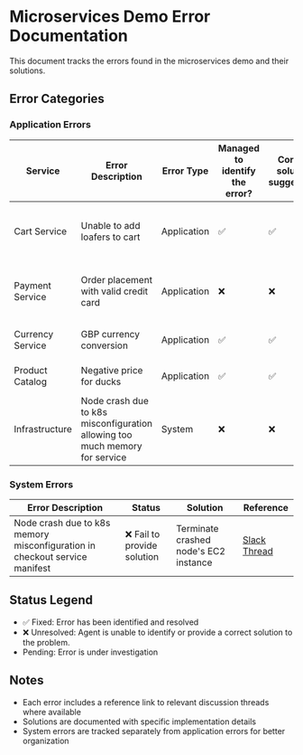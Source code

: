 # Microservices Demo Error Documentation

This document tracks the errors found in the microservices demo and their solutions.

## Error Categories

### Application Errors

| Service | Error Description | Error Type | Managed to identify the error? | Correct solution suggested? | Status | Ground truth solution | Reference |
|---------|------------------|------------|-------------------------------|-----------------------------|--------|------------------------|-----------|
| Cart Service | Unable to add loafers to cart | Application | ✅ | ✅ | ✅ Fixed | Remove exception when loafers are added to cart | [Slack Thread](https://fuzzy-labs.slack.com/archives/C08M5SMJ0KW/p1744896330504309) |
| Payment Service | Order placement with valid credit card | Application | ❌ | ❌ | ❌ Fail to provide solution | Exception should be thrown for valid credit cards | No message, stuck in loop |
| Currency Service | GBP currency conversion | Application | ✅ | ✅ | ✅ Fixed | Add conversion rate for GBP | [Slack Thread](https://fuzzy-labs.slack.com/archives/C08M5SMJ0KW/p1744896844011919) |
| Product Catalog | Negative price for ducks | Application | ✅ | ✅ | ✅ Fixed | Fix duck's unit price in `products.json` | [Slack Thread](https://fuzzy-labs.slack.com/archives/C08M5SMJ0KW/p1744897001392409) |
| Infrastructure | Node crash due to k8s misconfiguration allowing too much memory for service | System | ❌ | ❌ | ❌ Fail to provide solution | Terminate the EC2 instance of the node | [Slack Thread](https://fuzzy-labs.slack.com/archives/C08M5SMJ0KW/p1745404588383829) |


### System Errors

| Error Description | Status | Solution | Reference |
|------------------|--------|----------|-----------|
| Node crash due to k8s memory misconfiguration in checkout service manifest| ❌ Fail to provide solution | Terminate crashed node's EC2 instance | [Slack Thread](https://fuzzy-labs.slack.com/archives/C08M5SMJ0KW/p1745404588383829) |

## Status Legend
- ✅ Fixed: Error has been identified and resolved
- ❌ Unresolved: Agent is unable to identify or provide a correct solution to the problem.
- Pending: Error is under investigation

## Notes
- Each error includes a reference link to relevant discussion threads where available
- Solutions are documented with specific implementation details
- System errors are tracked separately from application errors for better organization